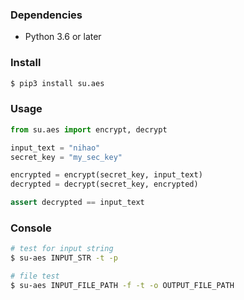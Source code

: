 ### Dependencies
* Python 3.6 or later

### Install
```bash
$ pip3 install su.aes
```

### Usage
```python
from su.aes import encrypt, decrypt

input_text = "nihao"
secret_key = "my_sec_key"

encrypted = encrypt(secret_key, input_text)
decrypted = decrypt(secret_key, encrypted)

assert decrypted == input_text
```


### Console
```bash
# test for input string
$ su-aes INPUT_STR -t -p

# file test
$ su-aes INPUT_FILE_PATH -f -t -o OUTPUT_FILE_PATH
```
